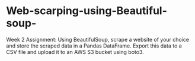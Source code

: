 # Web-scarping-using-Beautiful-soup-
 Week 2 Assignment: Using BeautifulSoup, scrape a website of your choice and store the scraped data in a Pandas DataFrame. Export this data to a CSV file and upload it to an AWS S3 bucket using boto3.
